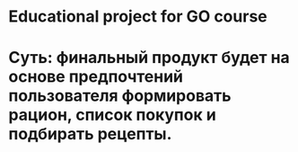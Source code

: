 # Educational project for GO course

# Суть: финальный продукт будет на основе предпочтений пользователя формировать рацион, список покупок и подбирать рецепты.
